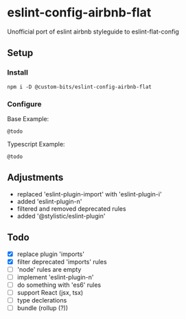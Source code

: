 # eslint-config-airbnb-flat

Unofficial port of eslint airbnb styleguide to eslint-flat-config

## Setup

### Install

```
npm i -D @custom-bits/eslint-config-airbnb-flat
```

### Configure

Base Example:

```
@todo
```

Typescript Example:

```
@todo
```

## Adjustments

* replaced 'eslint-plugin-import' with 'eslint-plugin-i'
* added 'eslint-plugin-n'
* filtered and removed deprecated rules
* added '@stylistic/eslint-plugin'

## Todo

* [x] replace plugin 'imports'
* [x] filter deprecated 'imports' rules
* [ ] 'node' rules are empty
* [ ] implement 'eslint-plugin-n'
* [ ] do something with 'es6' rules
* [ ] support React (jsx, tsx)
* [ ] type declerations
* [ ] bundle (rollup (?))